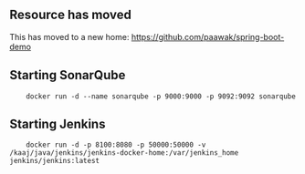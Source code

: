## Resource has moved
This has moved to a new home:
https://github.com/paawak/spring-boot-demo


## Starting SonarQube
		docker run -d --name sonarqube -p 9000:9000 -p 9092:9092 sonarqube
		
## Starting Jenkins

		docker run -d -p 8100:8080 -p 50000:50000 -v /kaaj/java/jenkins/jenkins-docker-home:/var/jenkins_home jenkins/jenkins:latest
				

